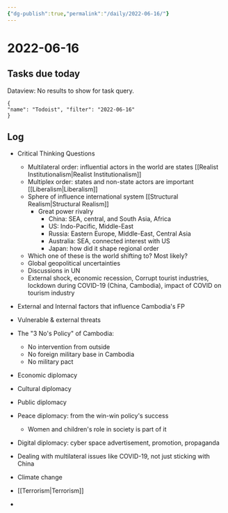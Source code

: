 ```yaml
---
{"dg-publish":true,"permalink":"/daily/2022-06-16/"}
---
```


# 2022-06-16

## Tasks due today

<div><div class="dataview dataview-error-box"><p class="dataview dataview-error-message">Dataview: No results to show for task query.</p></div></div>



```todoist 
{ 
"name": "Todoist", "filter": "2022-06-16" 
} 
```

## Log
- Critical Thinking Questions
	- Multilateral order: influential actors in the world are states [[Realist Institutionalism\|Realist Institutionalism]]
	- Multiplex order: states and non-state actors are important [[Liberalism\|Liberalism]]
	- Sphere of influence international system [[Structural Realism\|Structural Realism]]
		- Great power rivalry
			- China: SEA, central, and South Asia, Africa
			- US: Indo-Pacific, Middle-East
			- Russia: Eastern Europe, Middle-East, Central Asia
			- Australia: SEA, connected interest with US
			- Japan: how did it shape regional order
	- Which one of these is the world shifting to? Most likely?
	- Global geopolitical uncertainties
	- Discussions in UN
	- External shock, economic recession, Corrupt tourist industries, lockdown during COVID-19 (China, Cambodia), impact of COVID on tourism industry
- External and Internal factors that influence Cambodia's FP
- Vulnerable & external threats
- The "3 No's Policy" of Cambodia:
	- No intervention from outside
	- No foreign military base in Cambodia
	- No military pact

- Economic diplomacy
- Cultural diplomacy
- Public diplomacy
- Peace diplomacy: from the win-win policy's success
	- Women and children's role in society is part of it
- Digital diplomacy: cyber space advertisement, promotion, propaganda
- Dealing with multilateral issues like COVID-19, not just sticking with China
- Climate change
- [[Terrorism\|Terrorism]]
- 